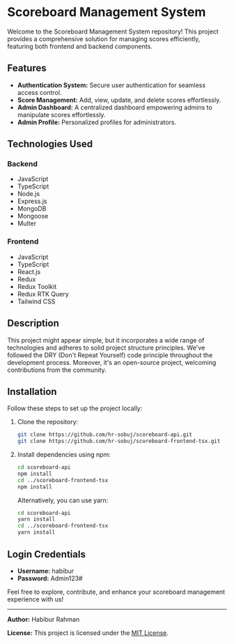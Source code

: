 # Scoreboard Management System

Welcome to the Scoreboard Management System repository! This project provides a comprehensive solution for managing scores efficiently, featuring both frontend and backend components.

## Features

- **Authentication System:** Secure user authentication for seamless access control.
- **Score Management:** Add, view, update, and delete scores effortlessly.
- **Admin Dashboard:** A centralized dashboard empowering admins to manipulate scores effortlessly.
- **Admin Profile:** Personalized profiles for administrators.

## Technologies Used

### Backend

- JavaScript
- TypeScript
- Node.js
- Express.js
- MongoDB
- Mongoose
- Multer

### Frontend

- JavaScript
- TypeScript
- React.js
- Redux
- Redux Toolkit
- Redux RTK Query
- Tailwind CSS

## Description

This project might appear simple, but it incorporates a wide range of technologies and adheres to solid project structure principles. We've followed the DRY (Don't Repeat Yourself) code principle throughout the development process. Moreover, it's an open-source project, welcoming contributions from the community.

## Installation

Follow these steps to set up the project locally:

1. Clone the repository:

   ```bash
   git clone https://github.com/hr-sobuj/scoreboard-api.git
   git clone https://github.com/hr-sobuj/scoreboard-frontend-tsx.git
   ```

2. Install dependencies using npm:

   ```bash
   cd scoreboard-api
   npm install
   cd ../scoreboard-frontend-tsx
   npm install
   ```

   Alternatively, you can use yarn:

   ```bash
   cd scoreboard-api
   yarn install
   cd ../scoreboard-frontend-tsx
   yarn install
   ```

## Login Credentials

- **Username:** habibur
- **Password:** Admin123#

Feel free to explore, contribute, and enhance your scoreboard management experience with us!

---

**Author:** Habibur Rahman

**License:** This project is licensed under the [MIT License](LICENSE).
